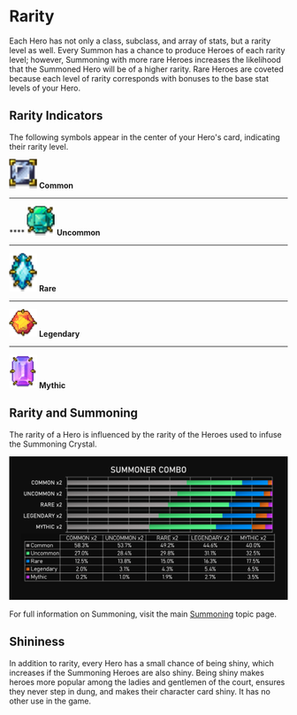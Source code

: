 # Rarity

Each Hero has not only a class, subclass, and array of stats, but a rarity level as well. Every Summon has a chance to produce Heroes of each rarity level; however, Summoning with more rare Heroes increases the likelihood that the Summoned Hero will be of a higher rarity. Rare Heroes are coveted because each level of rarity corresponds with bonuses to the base stat levels of your Hero.

## Rarity Indicators

The following symbols appear in the center of your Hero's card, indicating their rarity level.&#x20;



&#x20;![](<../../.gitbook/assets/common gem 1.png>)   **Common**

****

&#x20;**** ![](<../../.gitbook/assets/uncommon gem 1.png>)   **Uncommon**

****

![](<../../.gitbook/assets/rare gem 1.png>)   **Rare**

****

![](<../../.gitbook/assets/legendary gem 1.png>)  **Legendary**

****

![](<../../.gitbook/assets/mythic gem 1.png>) **Mythic**

## Rarity and Summoning

The rarity of a Hero is influenced by the rarity of the Heroes used to infuse the Summoning Crystal.&#x20;

![Summoning Rarity](<../../.gitbook/assets/Summoner Combo.png>)

For full information on Summoning, visit the main [Summoning](summoning.md) topic page.

## Shininess

In addition to rarity, every Hero has a small chance of being shiny, which increases if the Summoning Heroes are also shiny. Being shiny makes heroes more popular among the ladies and gentlemen of the court, ensures they never step in dung, and makes their character card shiny. It has no other use in the game.


